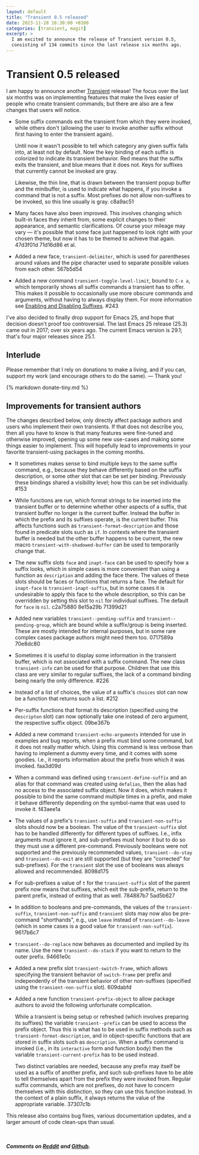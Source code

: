 ```yaml
---
layout: default
title: "Transient 0.5 released"
date: 2023-11-28 16:30:00 +0100
categories: [transient, magit]
excerpt: >
  I am excited to announce the release of Transient version 0.5,
  consisting of 134 commits since the last release six months ago.
---
```


# Transient 0.5 released

I am happy to announce another [Transient](https://github.com/magit/transient)
release!  The focus over the last six months was on implementing features that
make the lives easier of people who create transient commands; but there are
also are a few changes that users will notice.

- Some suffix commands exit the transient from which they were
  invoked, while others don't (allowing the user to invoke another
  suffix without first having to enter the transient again).

  Until now it wasn't possible to tell which category any given suffix
  falls into, at least not by default.  Now the key binding of each
  suffix is colorized to indicate its transient behavior.  Red means
  that the suffix exits the transient, and blue means that it does
  not.  Keys for suffixes that currently cannot be invoked are gray.

  Likewise, the thin line, that is drawn between the transient popup
  buffer and the minibuffer, is used to indicate what happens, if you
  invoke a command that is not a suffix.  Most prefixes do not allow
  non-suffixes to be invoked, so this line usually is gray.  c8a9ac51

- Many faces have also been improved.  This involves changing which
  built-in faces they inherit from, some explicit changes to their
  appearance, and semantic clarifications.  Of course your mileage may
  vary — it's possible that some face just happened to look right with
  your chosen theme, but now it has to be themed to achieve that
  again.  47d3f01d 71d16d86 et al.

- Added a new face, `transient-delimiter`, which is used for parentheses
  around values and the pipe character used to separate possible values
  from each other.  567b5d54

- Added a new command `transient-toggle-level-limit`, bound to `C-x a`,
  which temporarily shows all suffix commands a transient has to
  offer.  This makes it possible to occasionally use more obscure
  commands and arguments, without having to always display them.
  For more information see [Enabling and Disabling Suffixes](https://magit.vc/manual/transient/Enabling-and-Disabling-Suffixes.html).
  #243

I've also decided to finally drop support for Emacs 25, and hope that decision
doesn't proof too controversial.  The last Emacs 25 release (25.3) came out in
2017; over six years ago.  The current Emacs version is 29.1; that's four major
releases since 25.1.

## Interlude

Please remember that I rely on donations to make a living, and if you can,
support my work (and encourage others to do the same). — Thank you!

{% markdown donate-tiny.md %}

## Improvements for transient authors

The changes described below, only directly affect package authors and
users who implement their own transients.  If that does not describe
you, then all you have to know is that many features were fine-tuned
and otherwise improved, opening up some new use-cases and making some
things easier to implement.  This will hopefully lead to improvements
in your favorite transient-using packages in the coming months.

- It sometimes makes sense to bind multiple keys to the same suffix
  command, e.g., because they behave differently based on the suffix
  description, or some other slot that can be set per binding.
  Previously these bindings shared a visibility level; how this can
  be set individually.  #153

- While functions are run, which format strings to be inserted into the
  transient buffer or to determine whether other aspects of a suffix,
  that transient buffer no longer is the current buffer.  Instead the
  buffer in which the prefix and its suffixes operate, is the current
  buffer.  This affects functions such as `transient-format-description`
  and those found in predicate slots such as `if`.  In contexts where
  the transient buffer is needed but the other buffer happens to be
  current, the new macro `transient-with-shadowed-buffer` can be used
  to temporarily change that.

- The new suffix slots `face` and `inapt-face` can be used to specify how
  a suffix looks, which in simple cases is more convenient than using
  a function as `description` and adding the face there.  The values of
  these slots should be faces or functions that returns a face.  The
  default for `inapt-face` is `transient-inapt-suffix`, but in some cases
  it is undesirable to apply this face to the whole description, so
  this can be overridden by setting this slot to `nil` for individual
  suffixes.  The default for `face` is `nil`.  c2a75880 8e15a29b 71399d21

- Added new variables `transient--pending-suffix` and
  `transient--pending-group`, which are bound while a suffix/group is
  being inserted.  These are mostly intended for internal purposes,
  but in some rare complex cases package authors might need them too.
  0717589a 70e8dc80

- Sometimes it is useful to display some information in the transient
  buffer, which is not associated with a suffix command.  The new
  class `transient-info` can be used for that purpose.  Children that
  use this class are very similar to regular suffixes, the lack of a
  command binding being nearly the only difference.  #226

- Instead of a list of choices, the value of a suffix's `choices` slot
  can now be a function that returns such a list.  #212

- Per-suffix functions that format its description (specified using the
  `descripton` slot) can now optionally take one instead of zero argument,
  the respective suffix object.  09be367b

- Added a new command `transient-echo-arguments` intended for use in
  examples and bug reports, when a prefix must bind some command, but it
  does not really matter which.  Using this command is less verbose than
  having to implement a dummy every time, and it comes with some goodies.
  I.e., it reports information about the prefix from which it was invoked.
  faa3d09d

- When a command was defined using `transient-define-suffix` and an alias
  for that command was created using `defalias`, then the alias had no
  access to the associated suffix object.  Now it does, which makes it
  possible to bind the same command multiple times in a prefix, and make
  it behave differently depending on the symbol-name that was used to
  invoke it.  f43aee1a

- The values of a prefix's `transient-suffix` and `transient-non-suffix`
  slots should now be a boolean.  The value of the `transient-suffix`
  slot has to be handled differently for different types of suffixes.
  I.e., infix arguments must ignore it, and sub-prefixes must honor
  it but to do so they must use a different pre-command.  Previously
  booleans were not supported and the previously recommended values,
  `transient--do-stay` and `transient--do-exit` are still supported (but
  they are "corrected" for sub-prefixes).  For the `transient` slot the
  use of booleans was always allowed and recommended.  8098d175

- For sub-prefixes a value of `t` for the `transient-suffix` slot of the
  parent prefix now means that suffixes, which exit the sub-prefix,
  return to the parent prefix, instead of exiting that as well.
  784887b7 5ad5b627

- In addition to booleans and pre-commands, the values of the
  `transient-suffix`, `transient-non-suffix` and `transient` slots
  may now also be pre-command "shorthands", e.g., use `leave` instead
  of `transient--do-leave` (which in some cases is a good value for
  `transient-non-suffix`). 9617b6c7

- `transient--do-replace` now behaves as documented and implied by its
  name.  Use the new `transient--do-stack` if you want to return to the
  outer prefix.  94661e0c

- Added a new prefix slot `transient-switch-frame`, which allows
  specifying the transient behavior of `switch-frame` per prefix and
  independently of the transient behavior of other non-suffixes
  (specified using the `transient-non-suffix` slot).  609dabfd

- Added a new function `transient-prefix-object` to allow package
  authors to avoid the following unfortunate complication.

  While a transient is being setup or refreshed (which involves
  preparing its suffixes) the variable `transient--prefix` can be
  used to access the prefix object.  Thus this is what has to be
  used in suffix methods such as `transient-format-description`,
  and in object-specific functions that are stored in suffix slots
  such as `description`.  When a suffix command is invoked (i.e.,
  in its `interactive` form and function body) then the variable
  `transient-current-prefix` has to be used instead.

  Two distinct variables are needed, because any prefix may itself
  be used as a suffix of another prefix, and such sub-prefixes have
  to be able to tell themselves apart from the prefix they were
  invoked from.  Regular suffix commands, which are not prefixes, do
  not have to concern themselves with this distinction, so they can
  use this function instead.  In the context of a plain suffix, it
  always returns the value of the appropriate variable.
  37307c1b

This release also contains bug fixes, various documentation updates,
and a larger amount of code clean-ups than usual.

<br/><br/>***Comments on [Reddit](https://www.reddit.com/r/emacs/comments/185z1pf)***
***and [Github](https://github.com/magit/transient/discussions/265).***
